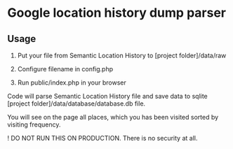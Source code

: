 # Google location history dump parser

## Usage

1. Put your file from Semantic Location History to [project folder]/data/raw

2. Configure filename in config.php

3. Run public/index.php in your browser



Code will parse Semantic Location History file and save data to sqlite [project folder]/data/database/database.db file.

You will see on the page all places, which you has been visited sorted by visiting frequency.

! DO NOT RUN THIS ON PRODUCTION. There is no security at all.
